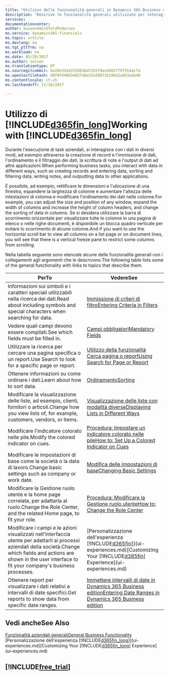 ```yaml
---
title: "Utilizzo delle funzionalità generali in Dynamics 365 Business edition | Documenti Microsoft"
description: "Descrive le funzionalità generali utilizzate per interagire con i dati in Dynamics 365, ad esempio per immettere valori, ordinare dati e modificare le visualizzazioni."
services: 
documentationcenter: 
author: SusanneWindfeldPedersen
ms.service: dynamics365-financials
ms.topic: article
ms.devlang: na
ms.tgt_pltfrm: na
ms.workload: na
ms.date: 05/29/2017
ms.author: solsen
ms.translationtype: HT
ms.sourcegitcommit: ba26b354d235981bd7291f9ac6402779f554ac7a
ms.openlocfilehash: d9f0fd40b34637a8a31e28871b19bd2adb3aab40
ms.contentlocale: it-ch
ms.lasthandoff: 11/10/2017

---
```

# <a name="working-with-included365finlongincludesd365finlongmdmd"></a><span data-ttu-id="460ac-103">Utilizzo di [!INCLUDE[d365fin_long](includes/d365fin_long_md.md)]</span><span class="sxs-lookup"><span data-stu-id="460ac-103">Working with [!INCLUDE[d365fin_long](includes/d365fin_long_md.md)]</span></span>
<span data-ttu-id="460ac-104">Durante l'esecuzione di task aziendali, si interagisce con i dati in diversi modi, ad esempio attraverso la creazione di record e l'immissione di dati, l'ordinamento e il filtraggio dei dati, la scrittura di note e l'output di dati ad altre applicazioni.</span><span class="sxs-lookup"><span data-stu-id="460ac-104">When performing business tasks, you interact with data in different ways, such as creating records and entering data, sorting and filtering data, writing notes, and outputting data to other applications.</span></span>

<span data-ttu-id="460ac-105">È possibile, ad esempio, rettificare le dimensioni e l'ubicazione di una finestra, espandere la larghezza di colonne e aumentare l'altezza delle intestazioni di colonna e modificare l'ordinamento dei dati nelle colonne.</span><span class="sxs-lookup"><span data-stu-id="460ac-105">For example, you can adjust the size and position of any window, expand the width of columns and increase the height of column headers, and change the sorting of data in columns.</span></span> <span data-ttu-id="460ac-106">Se si desidera utilizzare la barra di scorrimento orizzontale per visualizzare tutte le colonne in una pagina di elenco o nelle righe documenti, è disponibile un blocca quadro verticale per evitare lo scorrimento di alcune colonne.</span><span class="sxs-lookup"><span data-stu-id="460ac-106">And if you want to use the horizontal scroll bar to view all columns on a list page or on document lines, you will see that there is a vertical freeze pane to restrict some columns from scrolling.</span></span>

<span data-ttu-id="460ac-107">Nella tabella seguente sono elencate alcune delle funzionalità generali con i collegamenti agli argomenti che le descrivono.</span><span class="sxs-lookup"><span data-stu-id="460ac-107">The following table lists some of the general functionality with links to topics that describe them.</span></span>

| <span data-ttu-id="460ac-108">Per</span><span class="sxs-lookup"><span data-stu-id="460ac-108">To</span></span> | <span data-ttu-id="460ac-109">Vedere</span><span class="sxs-lookup"><span data-stu-id="460ac-109">See</span></span> |
| --- | --- |
| <span data-ttu-id="460ac-110">Informazioni sui simboli e i caratteri speciali utilizzabili nella ricerca dei dati.</span><span class="sxs-lookup"><span data-stu-id="460ac-110">Read about including symbols and special characters when searching for data.</span></span> |[<span data-ttu-id="460ac-111">Immissione di criteri di filtro</span><span class="sxs-lookup"><span data-stu-id="460ac-111">Entering Criteria in Filters</span></span>](ui-enter-criteria-filters.md) |
| <span data-ttu-id="460ac-112">Vedere quali campi devono essere compilati.</span><span class="sxs-lookup"><span data-stu-id="460ac-112">See which fields must be filled in.</span></span> |[<span data-ttu-id="460ac-113">Campi obbligatori</span><span class="sxs-lookup"><span data-stu-id="460ac-113">Mandatory Fields</span></span>](ui-mandatory-fields.md) |
| <span data-ttu-id="460ac-114">Utilizzare la ricerca per cercare una pagina specifica o un report.</span><span class="sxs-lookup"><span data-stu-id="460ac-114">Use Search to look for a specific page or report.</span></span> |[<span data-ttu-id="460ac-115">Utilizzo della funzionalità Cerca pagina o report</span><span class="sxs-lookup"><span data-stu-id="460ac-115">Using Search for Page or Report</span></span>](ui-search.md) |
| <span data-ttu-id="460ac-116">Ottenere informazioni su come ordinare i dati.</span><span class="sxs-lookup"><span data-stu-id="460ac-116">Learn about how to sort data.</span></span> |[<span data-ttu-id="460ac-117">Ordinamento</span><span class="sxs-lookup"><span data-stu-id="460ac-117">Sorting</span></span>](ui-sorting.md) |
| <span data-ttu-id="460ac-118">Modificare la visualizzazione delle liste, ad esempio, clienti, fornitori o articoli.</span><span class="sxs-lookup"><span data-stu-id="460ac-118">Change how you view lists of, for example, customers, vendors, or items.</span></span> |[<span data-ttu-id="460ac-119">Visualizzazione delle liste con modalità diverse</span><span class="sxs-lookup"><span data-stu-id="460ac-119">Displaying Lists in Different Ways</span></span>](across-display-lists-different-views.md) |
| <span data-ttu-id="460ac-120">Modificare l'indicatore colorato nelle pile.</span><span class="sxs-lookup"><span data-stu-id="460ac-120">Modify the colored indicator on cues.</span></span> |[<span data-ttu-id="460ac-121">Procedura: Impostare un indicatore colorato nelle pile</span><span class="sxs-lookup"><span data-stu-id="460ac-121">How to: Set Up a Colored Indicator on Cues</span></span>](ui-how-setup-colored-indicator-cues.md) |
| <span data-ttu-id="460ac-122">Modificare le impostazioni di base come la società o la data di lavoro.</span><span class="sxs-lookup"><span data-stu-id="460ac-122">Change basic settings such as company or work date.</span></span> |[<span data-ttu-id="460ac-123">Modifica delle impostazioni di base</span><span class="sxs-lookup"><span data-stu-id="460ac-123">Changing Basic Settings</span></span>](ui-change-basic-settings.md) |
| <span data-ttu-id="460ac-124">Modificare la Gestione ruolo utente e la home page correlata, per adattarla al ruolo.</span><span class="sxs-lookup"><span data-stu-id="460ac-124">Change the Role Center, and the related Home page, to fit your role.</span></span> |[<span data-ttu-id="460ac-125">Procedura: Modificare la Gestione ruolo utente</span><span class="sxs-lookup"><span data-stu-id="460ac-125">How to: Change the Role Center</span></span>](change-role.md) |
| <span data-ttu-id="460ac-126">Modificare i campi e le azioni visualizzati nell'interfaccia utente per adattarli ai processi aziendali della società.</span><span class="sxs-lookup"><span data-stu-id="460ac-126">Change which fields and actions are shown in the user interface to fit your company's business processes.</span></span> |<span data-ttu-id="460ac-127">[Personalizzazione dell'esperienza [!INCLUDE[d365fin](includes/d365fin_md.md)]](ui-experiences.md)</span><span class="sxs-lookup"><span data-stu-id="460ac-127">[Customizing Your [!INCLUDE[d365fin](includes/d365fin_md.md)] Experience](ui-experiences.md)</span></span> |
| <span data-ttu-id="460ac-128">Ottenere report per visualizzare i dati relativi a intervalli di date specifici.</span><span class="sxs-lookup"><span data-stu-id="460ac-128">Get reports to show data from specific date ranges.</span></span> |[<span data-ttu-id="460ac-129">Immettere intervalli di date in Dynamics 365 Business edition</span><span class="sxs-lookup"><span data-stu-id="460ac-129">Entering Date Ranges in Dynamics 365 Business edition </span></span>](ui-enter-date-ranges.md) |

## <a name="see-also"></a><span data-ttu-id="460ac-130">Vedi anche</span><span class="sxs-lookup"><span data-stu-id="460ac-130">See Also</span></span>
[<span data-ttu-id="460ac-131">Funzionalità aziendali generali</span><span class="sxs-lookup"><span data-stu-id="460ac-131">General Business Functionality</span></span>](ui-across-business-areas.md)  
<span data-ttu-id="460ac-132">[Personalizzazione dell'esperienza [!INCLUDE[d365fin_long](includes/d365fin_long_md.md)]](ui-experiences.md)</span><span class="sxs-lookup"><span data-stu-id="460ac-132">[Customizing Your [!INCLUDE[d365fin_long](includes/d365fin_long_md.md)] Experience](ui-experiences.md)</span></span>  

## [!INCLUDE[free_trial](includes/free_trial_md.md)]

